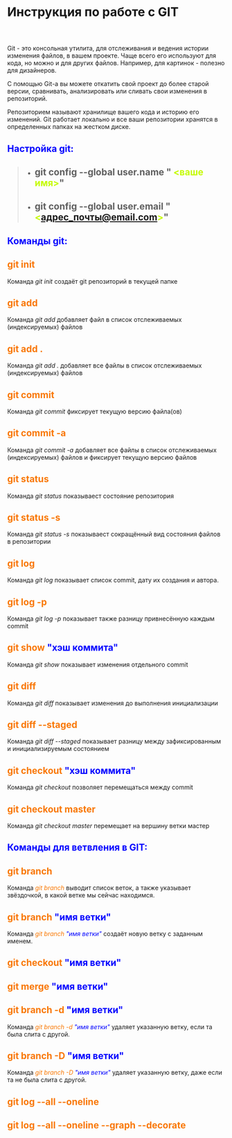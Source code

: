 # Инструкция по работе с GIT
# <image src="logo_Git.jpg" alt="">

Git - это консольная утилита, для отслеживания и ведения истории изменения файлов, в вашем проекте. Чаще всего его используют для кода, но можно и для других файлов. Например, для картинок - полезно для дизайнеров.

С помощью Git-a вы можете откатить свой проект до более старой версии, сравнивать, анализировать или сливать свои изменения в репозиторий.

Репозиторием называют хранилище вашего кода и историю его изменений. Git работает локально и все ваши репозитории хранятся в определенных папках на жестком диске.

## **<span style="color:blue"> Настройка git:</span>**
> * ## git config --global user.name "<span style="color:#c5fb03"> <ваше имя></span>"
> * ## git config --global user.email "<span style="color:#c5fb03"> <адрес_почты@email.com></span>"


## **<span style="color:blue"> Команды git:</span>**

## <span style="color:#f97804"> git init</span>

Команда *git init* создаёт git репозиторий в текущей папке

## <span style="color:#f97804"> git add</span>

Команда *git add* добавляет файл в список отслеживаемых (индексируемых) файлов

## <span style="color:#f97804"> git add .</span>

Команда *git add .* добавляет все файлы в список отслеживаемых (индексируемых) файлов


## <span style="color:#f97804"> git commit</span>

Команда *git commit* фиксирует текущую версию файла(ов) 

## <span style="color:#f97804"> git commit -a</span>

Команда *git commit -a* добавляет все файлы в список отслеживаемых (индексируемых) файлов и фиксирует текущую версию файлов

## <span style="color:#f97804"> git status</span>

Команда *git status* показываест состояние репозитория

## <span style="color:#f97804"> git status -s</span>

Команда *git status -s* показываест сокращённый вид состояния файлов в репозитории

## <span style="color:#f97804"> git log</span>

Команда *git log* показывает список commit, дату их создания и автора.

## <span style="color:#f97804"> git log -p</span>

Команда *git log -p* показывает также разницу привнесённую каждым commit

## <span style="color:#f97804"> git show <span style="color:blue"> "хэш коммита"</span></span>

Команда *git show* показывает изменения отдельного commit

## <span style="color:#f97804"> git diff</span>

Команда *git diff* показывает изменения до выполнения инициализации

## <span style="color:#f97804"> git diff --staged</span>

Команда *git diff --staged* показывает разницу между зафиксированным и инициализируемым состоянием

## <span style="color:#f97804"> git checkout <span style="color:blue"> "хэш коммита"</span></span>

Команда *git checkout* позволяет перемещаться между commit

## <span style="color:#f97804"> git checkout master</span>

Команда *git checkout master* перемещает на вершину ветки мастер

## **<span style="color:blue"> Команды для ветвления в GIT:</span>**

## <span style="color:#f97804"> git branch</span>

Команда *<span style="color:#f97804"> git branch</span>* выводит список веток, а также указывает звёздочкой, в какой ветке мы сейчас находимся.

## <span style="color:#f97804"> git branch <span style="color:blue"> "имя ветки"</span></span>

Команда *<span style="color:#f97804"> git branch <span style="color:blue"> "имя ветки"</span></span>* создаёт новую ветку с заданным именем.

## <span style="color:#f97804"> git checkout <span style="color:blue"> "имя ветки"</span></span>

## <span style="color:#f97804"> git merge <span style="color:blue"> "имя ветки"</span></span>

## <span style="color:#f97804"> git branch -d <span style="color:blue"> "имя ветки"</span></span>

Команда *<span style="color:#f97804"> git branch -d <span style="color:blue"> "имя ветки"</span></span>* удаляет указанную ветку, если та была слита с другой.

## <span style="color:#f97804"> git branch -D <span style="color:blue"> "имя ветки"</span></span>

Команда *<span style="color:#f97804"> git branch -D <span style="color:blue"> "имя ветки"</span></span>* удаляет указанную ветку, даже если та не была слита с другой.

## <span style="color:#f97804"> git log --all --oneline</span>

## <span style="color:#f97804"> git log --all --oneline --graph --decorate</span>


